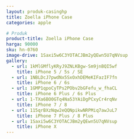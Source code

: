 ```yaml
---
layout: produk-casinghp
title: Zoella iPhone Case
categories: apple

# Produk
product-title: Zoella iPhone Case
harga: 90000
sku: hn-0760
image-drive: 1Saxi5w6C3YOTACJBm2yQEwn5U7qNVsup
gallery:
  - url: 1kMlGMflyKRyJ9ZNLKBgw-Sm9jnBQI5wf
    title: iPhone 5 / 5s / SE
  - url: 1NBLDcJ7pwdNx5SxOxhDEMeKIFazIF7fn
    title: iPhone 6 / 6s
  - url: 1GMP1qpoCyTPs2PObv2bGFefu_w_fhaCL
    title: iPhone 6 Plus / 6s Plus
  - url: 1-TXa6BO0GTq4Na53YAiDgPCxyCr4rqNv
    title: iPhone 7 / 8
  - url: 115qrBXzNqw2eQQNpikwNRPMiq7awJuL7
    title: iPhone 7 Plus / 8 Plus
  - url: 1Saxi5w6C3YOTACJBm2yQEwn5U7qNVsup
    title: iPhone X
---
```

